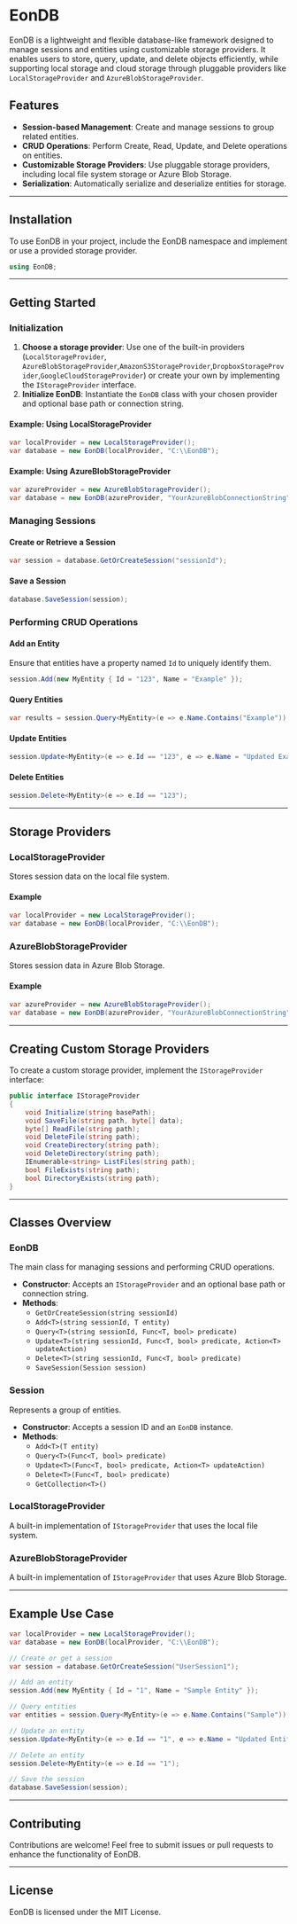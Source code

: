 ﻿# EonDB

EonDB is a lightweight and flexible database-like framework designed to manage sessions and entities using customizable storage providers. It enables users to store, query, update, and delete objects efficiently, while supporting local storage and cloud storage through pluggable providers like `LocalStorageProvider` and `AzureBlobStorageProvider`.

## Features

- **Session-based Management**: Create and manage sessions to group related entities.
- **CRUD Operations**: Perform Create, Read, Update, and Delete operations on entities.
- **Customizable Storage Providers**: Use pluggable storage providers, including local file system storage or Azure Blob Storage.
- **Serialization**: Automatically serialize and deserialize entities for storage.

---

## Installation

To use EonDB in your project, include the EonDB namespace and implement or use a provided storage provider.

```csharp
using EonDB;
```

---

## Getting Started

### Initialization

1. **Choose a storage provider**: Use one of the built-in providers (`LocalStorageProvider`, `AzureBlobStorageProvider`,`AmazonS3StorageProvider`,`DropboxStorageProvider`,`GoogleCloudStorageProvider`) or create your own by implementing the `IStorageProvider` interface.
2. **Initialize EonDB**: Instantiate the `EonDB` class with your chosen provider and optional base path or connection string.

#### Example: Using LocalStorageProvider
```csharp
var localProvider = new LocalStorageProvider();
var database = new EonDB(localProvider, "C:\\EonDB");
```

#### Example: Using AzureBlobStorageProvider
```csharp
var azureProvider = new AzureBlobStorageProvider();
var database = new EonDB(azureProvider, "YourAzureBlobConnectionString");
```

### Managing Sessions

#### Create or Retrieve a Session
```csharp
var session = database.GetOrCreateSession("sessionId");
```

#### Save a Session
```csharp
database.SaveSession(session);
```

### Performing CRUD Operations

#### Add an Entity
Ensure that entities have a property named `Id` to uniquely identify them.
```csharp
session.Add(new MyEntity { Id = "123", Name = "Example" });
```

#### Query Entities
```csharp
var results = session.Query<MyEntity>(e => e.Name.Contains("Example"));
```

#### Update Entities
```csharp
session.Update<MyEntity>(e => e.Id == "123", e => e.Name = "Updated Example");
```

#### Delete Entities
```csharp
session.Delete<MyEntity>(e => e.Id == "123");
```

---

## Storage Providers

### LocalStorageProvider
Stores session data on the local file system.
#### Example
```csharp
var localProvider = new LocalStorageProvider();
var database = new EonDB(localProvider, "C:\\EonDB");
```

### AzureBlobStorageProvider
Stores session data in Azure Blob Storage.
#### Example
```csharp
var azureProvider = new AzureBlobStorageProvider();
var database = new EonDB(azureProvider, "YourAzureBlobConnectionString");
```

---

## Creating Custom Storage Providers

To create a custom storage provider, implement the `IStorageProvider` interface:

```csharp
public interface IStorageProvider
{
    void Initialize(string basePath);
    void SaveFile(string path, byte[] data);
    byte[] ReadFile(string path);
    void DeleteFile(string path);
    void CreateDirectory(string path);
    void DeleteDirectory(string path);
    IEnumerable<string> ListFiles(string path);
    bool FileExists(string path);
    bool DirectoryExists(string path);
}
```

---

## Classes Overview

### EonDB
The main class for managing sessions and performing CRUD operations.
- **Constructor**: Accepts an `IStorageProvider` and an optional base path or connection string.
- **Methods**:
  - `GetOrCreateSession(string sessionId)`
  - `Add<T>(string sessionId, T entity)`
  - `Query<T>(string sessionId, Func<T, bool> predicate)`
  - `Update<T>(string sessionId, Func<T, bool> predicate, Action<T> updateAction)`
  - `Delete<T>(string sessionId, Func<T, bool> predicate)`
  - `SaveSession(Session session)`

### Session
Represents a group of entities.
- **Constructor**: Accepts a session ID and an `EonDB` instance.
- **Methods**:
  - `Add<T>(T entity)`
  - `Query<T>(Func<T, bool> predicate)`
  - `Update<T>(Func<T, bool> predicate, Action<T> updateAction)`
  - `Delete<T>(Func<T, bool> predicate)`
  - `GetCollection<T>()`

### LocalStorageProvider
A built-in implementation of `IStorageProvider` that uses the local file system.

### AzureBlobStorageProvider
A built-in implementation of `IStorageProvider` that uses Azure Blob Storage.

---

## Example Use Case

```csharp
var localProvider = new LocalStorageProvider();
var database = new EonDB(localProvider, "C:\\EonDB");

// Create or get a session
var session = database.GetOrCreateSession("UserSession1");

// Add an entity
session.Add(new MyEntity { Id = "1", Name = "Sample Entity" });

// Query entities
var entities = session.Query<MyEntity>(e => e.Name.Contains("Sample"));

// Update an entity
session.Update<MyEntity>(e => e.Id == "1", e => e.Name = "Updated Entity");

// Delete an entity
session.Delete<MyEntity>(e => e.Id == "1");

// Save the session
database.SaveSession(session);
```

---

## Contributing
Contributions are welcome! Feel free to submit issues or pull requests to enhance the functionality of EonDB.

---

## License
EonDB is licensed under the MIT License.


